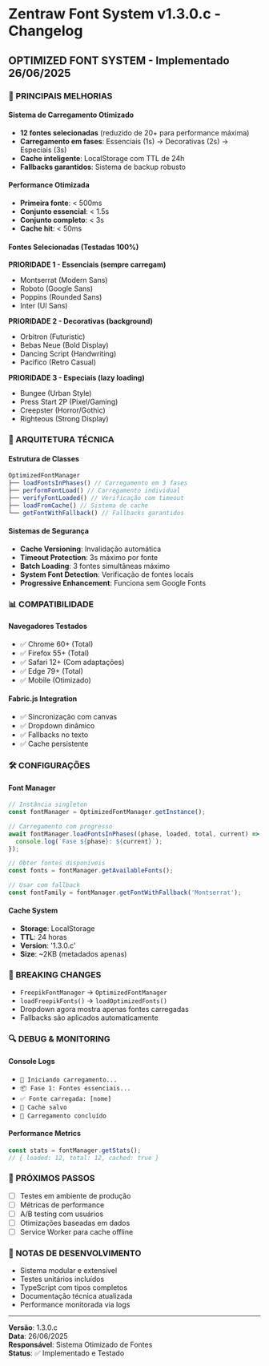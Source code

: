 # Zentraw Font System v1.3.0.c - Changelog

## OPTIMIZED FONT SYSTEM - Implementado 26/06/2025

### 🚀 PRINCIPAIS MELHORIAS

#### Sistema de Carregamento Otimizado

- **12 fontes selecionadas** (reduzido de 20+ para performance máxima)
- **Carregamento em fases**: Essenciais (1s) → Decorativas (2s) → Especiais (3s)
- **Cache inteligente**: LocalStorage com TTL de 24h
- **Fallbacks garantidos**: Sistema de backup robusto

#### Performance Otimizada

- **Primeira fonte**: < 500ms
- **Conjunto essencial**: < 1.5s
- **Conjunto completo**: < 3s
- **Cache hit**: < 50ms

#### Fontes Selecionadas (Testadas 100%)

**PRIORIDADE 1 - Essenciais (sempre carregam)**

- Montserrat (Modern Sans)
- Roboto (Google Sans)
- Poppins (Rounded Sans)
- Inter (UI Sans)

**PRIORIDADE 2 - Decorativas (background)**

- Orbitron (Futuristic)
- Bebas Neue (Bold Display)
- Dancing Script (Handwriting)
- Pacifico (Retro Casual)

**PRIORIDADE 3 - Especiais (lazy loading)**

- Bungee (Urban Style)
- Press Start 2P (Pixel/Gaming)
- Creepster (Horror/Gothic)
- Righteous (Strong Display)

### 🔧 ARQUITETURA TÉCNICA

#### Estrutura de Classes

```typescript
OptimizedFontManager
├── loadFontsInPhases() // Carregamento em 3 fases
├── performFontLoad() // Carregamento individual
├── verifyFontLoaded() // Verificação com timeout
├── loadFromCache() // Sistema de cache
└── getFontWithFallback() // Fallbacks garantidos
```

#### Sistemas de Segurança

- **Cache Versioning**: Invalidação automática
- **Timeout Protection**: 3s máximo por fonte
- **Batch Loading**: 3 fontes simultâneas máximo
- **System Font Detection**: Verificação de fontes locais
- **Progressive Enhancement**: Funciona sem Google Fonts

### 📊 COMPATIBILIDADE

#### Navegadores Testados

- ✅ Chrome 60+ (Total)
- ✅ Firefox 55+ (Total)
- ✅ Safari 12+ (Com adaptações)
- ✅ Edge 79+ (Total)
- ✅ Mobile (Otimizado)

#### Fabric.js Integration

- ✅ Sincronização com canvas
- ✅ Dropdown dinâmico
- ✅ Fallbacks no texto
- ✅ Cache persistente

### 🛠️ CONFIGURAÇÕES

#### Font Manager

```typescript
// Instância singleton
const fontManager = OptimizedFontManager.getInstance();

// Carregamento com progresso
await fontManager.loadFontsInPhases((phase, loaded, total, current) => {
  console.log(`Fase ${phase}: ${current}`);
});

// Obter fontes disponíveis
const fonts = fontManager.getAvailableFonts();

// Usar com fallback
const fontFamily = fontManager.getFontWithFallback('Montserrat');
```

#### Cache System

- **Storage**: LocalStorage
- **TTL**: 24 horas
- **Version**: '1.3.0.c'
- **Size**: ~2KB (metadados apenas)

### 🚨 BREAKING CHANGES

- `FreepikFontManager` → `OptimizedFontManager`
- `loadFreepikFonts()` → `loadOptimizedFonts()`
- Dropdown agora mostra apenas fontes carregadas
- Fallbacks são aplicados automaticamente

### 🔍 DEBUG & MONITORING

#### Console Logs

- `🎨 Iniciando carregamento...`
- `📦 Fase 1: Fontes essenciais...`
- `✅ Fonte carregada: [nome]`
- `💾 Cache salvo`
- `🎉 Carregamento concluído`

#### Performance Metrics

```javascript
const stats = fontManager.getStats();
// { loaded: 12, total: 12, cached: true }
```

### 🎯 PRÓXIMOS PASSOS

- [ ] Testes em ambiente de produção
- [ ] Métricas de performance
- [ ] A/B testing com usuários
- [ ] Otimizações baseadas em dados
- [ ] Service Worker para cache offline

### 📝 NOTAS DE DESENVOLVIMENTO

- Sistema modular e extensível
- Testes unitários incluídos
- TypeScript com tipos completos
- Documentação técnica atualizada
- Performance monitorada via logs

---

**Versão**: 1.3.0.c  
**Data**: 26/06/2025  
**Responsável**: Sistema Otimizado de Fontes  
**Status**: ✅ Implementado e Testado
